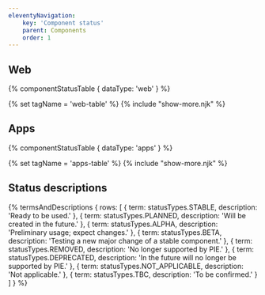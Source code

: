 ```yaml
---
eleventyNavigation:
    key: 'Component status'
    parent: Components
    order: 1
---
```


## Web

{% componentStatusTable {
  dataType: 'web'
} %}

{% set tagName = 'web-table' %}
{% include "show-more.njk" %}

## Apps

{% componentStatusTable {
  dataType: 'apps'
} %}

{% set tagName = 'apps-table' %}
{% include "show-more.njk" %}

## Status descriptions

{% termsAndDescriptions {
    rows: [
        {
            term: statusTypes.STABLE,
            description: 'Ready to be used.'
        },
        {
            term: statusTypes.PLANNED,
            description: 'Will be created in the future.'
        },
        {
            term: statusTypes.ALPHA,
            description: 'Preliminary usage; expect changes.'
        },
        {
            term: statusTypes.BETA,
            description: 'Testing a new major change of a stable component.'
        },
        {
            term: statusTypes.REMOVED,
            description: 'No longer supported by PIE.'
        },
        {
            term: statusTypes.DEPRECATED,
            description: 'In the future will no longer be supported by PIE.'
        },
        {
            term: statusTypes.NOT_APPLICABLE,
            description: 'Not applicable.'
        },
        {
            term: statusTypes.TBC,
            description: 'To be confirmed.'
        }
    ]
} %}
